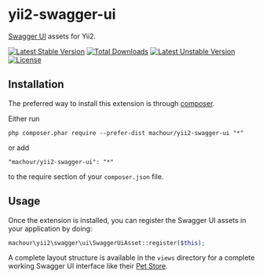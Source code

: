 # yii2-swagger-ui

[Swagger UI](http://swagger.io/swagger-ui/) assets for Yii2.

[![Latest Stable Version](https://poser.pugx.org/machour/yii2-swagger-ui/v/stable)](https://packagist.org/packages/machour/yii2-swagger-ui)
[![Total Downloads](https://poser.pugx.org/machour/yii2-swagger-ui/downloads)](https://packagist.org/packages/machour/yii2-swagger-ui)
[![Latest Unstable Version](https://poser.pugx.org/machour/yii2-swagger-ui/v/unstable)](https://packagist.org/packages/machour/yii2-swagger-ui)
[![License](https://poser.pugx.org/machour/yii2-swagger-ui/license)](https://packagist.org/packages/machour/yii2-swagger-ui)

Installation
------------

The preferred way to install this extension is through [composer](http://getcomposer.org/download/).

Either run

```
php composer.phar require --prefer-dist machour/yii2-swagger-ui "*"
```

or add

```
"machour/yii2-swagger-ui": "*"
```

to the require section of your `composer.json` file.


Usage
-----

Once the extension is installed, you can register the Swagger UI assets in your application by doing:

```php
machour\yii2\swagger\ui\SwaggerUiAsset::register($this);
```

A complete layout structure is available in the `views` directory for a complete working Swagger UI interface like their [Pet Store](http://petstore.swagger.io/).